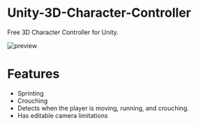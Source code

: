 # Unity-3D-Character-Controller
Free 3D Character Controller for Unity.

![preview](https://user-images.githubusercontent.com/77923481/146053463-95d3ece1-f91e-4190-9830-8468eeadc755.gif)

# Features
- Sprinting
- Crouching
- Detects when the player is moving, running, and crouching.
- Has editable camera limitations
